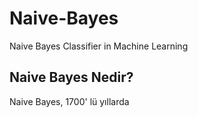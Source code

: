 # Naive-Bayes
Naive Bayes Classifier in Machine Learning

## Naive Bayes Nedir?
Naive Bayes, 1700' lü yıllarda 
